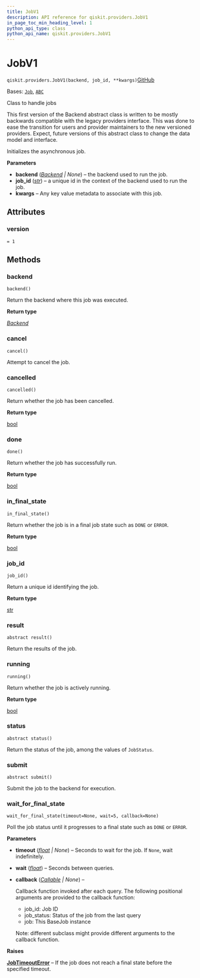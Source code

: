 ```yaml
---
title: JobV1
description: API reference for qiskit.providers.JobV1
in_page_toc_min_heading_level: 1
python_api_type: class
python_api_name: qiskit.providers.JobV1
---
```


# JobV1

<span id="qiskit.providers.JobV1" />

`qiskit.providers.JobV1(backend, job_id, **kwargs)`[GitHub](https://github.com/qiskit/qiskit/tree/stable/0.45/qiskit/providers/job.py "view source code")

Bases: [`Job`](qiskit.providers.Job "qiskit.providers.job.Job"), [`ABC`](https://docs.python.org/3/library/abc.html#abc.ABC "(in Python v3.12)")

Class to handle jobs

This first version of the Backend abstract class is written to be mostly backwards compatible with the legacy providers interface. This was done to ease the transition for users and provider maintainers to the new versioned providers. Expect, future versions of this abstract class to change the data model and interface.

Initializes the asynchronous job.

**Parameters**

*   **backend** ([*Backend*](qiskit.providers.Backend "qiskit.providers.backend.Backend") *| None*) – the backend used to run the job.
*   **job\_id** ([*str*](https://docs.python.org/3/library/stdtypes.html#str "(in Python v3.12)")) – a unique id in the context of the backend used to run the job.
*   **kwargs** – Any key value metadata to associate with this job.

## Attributes

<span id="qiskit.providers.JobV1.version" />

### version

`= 1`

## Methods

### backend

<span id="qiskit.providers.JobV1.backend" />

`backend()`

Return the backend where this job was executed.

**Return type**

[*Backend*](qiskit.providers.Backend "qiskit.providers.backend.Backend")

### cancel

<span id="qiskit.providers.JobV1.cancel" />

`cancel()`

Attempt to cancel the job.

### cancelled

<span id="qiskit.providers.JobV1.cancelled" />

`cancelled()`

Return whether the job has been cancelled.

**Return type**

[bool](https://docs.python.org/3/library/functions.html#bool "(in Python v3.12)")

### done

<span id="qiskit.providers.JobV1.done" />

`done()`

Return whether the job has successfully run.

**Return type**

[bool](https://docs.python.org/3/library/functions.html#bool "(in Python v3.12)")

### in\_final\_state

<span id="qiskit.providers.JobV1.in_final_state" />

`in_final_state()`

Return whether the job is in a final job state such as `DONE` or `ERROR`.

**Return type**

[bool](https://docs.python.org/3/library/functions.html#bool "(in Python v3.12)")

### job\_id

<span id="qiskit.providers.JobV1.job_id" />

`job_id()`

Return a unique id identifying the job.

**Return type**

[str](https://docs.python.org/3/library/stdtypes.html#str "(in Python v3.12)")

### result

<span id="qiskit.providers.JobV1.result" />

`abstract result()`

Return the results of the job.

### running

<span id="qiskit.providers.JobV1.running" />

`running()`

Return whether the job is actively running.

**Return type**

[bool](https://docs.python.org/3/library/functions.html#bool "(in Python v3.12)")

### status

<span id="qiskit.providers.JobV1.status" />

`abstract status()`

Return the status of the job, among the values of `JobStatus`.

### submit

<span id="qiskit.providers.JobV1.submit" />

`abstract submit()`

Submit the job to the backend for execution.

### wait\_for\_final\_state

<span id="qiskit.providers.JobV1.wait_for_final_state" />

`wait_for_final_state(timeout=None, wait=5, callback=None)`

Poll the job status until it progresses to a final state such as `DONE` or `ERROR`.

**Parameters**

*   **timeout** ([*float*](https://docs.python.org/3/library/functions.html#float "(in Python v3.12)") *| None*) – Seconds to wait for the job. If `None`, wait indefinitely.

*   **wait** ([*float*](https://docs.python.org/3/library/functions.html#float "(in Python v3.12)")) – Seconds between queries.

*   **callback** ([*Callable*](https://docs.python.org/3/library/typing.html#typing.Callable "(in Python v3.12)") *| None*) –

    Callback function invoked after each query. The following positional arguments are provided to the callback function:

    *   job\_id: Job ID
    *   job\_status: Status of the job from the last query
    *   job: This BaseJob instance

    Note: different subclass might provide different arguments to the callback function.

**Raises**

[**JobTimeoutError**](providers#qiskit.providers.JobTimeoutError "qiskit.providers.JobTimeoutError") – If the job does not reach a final state before the specified timeout.

